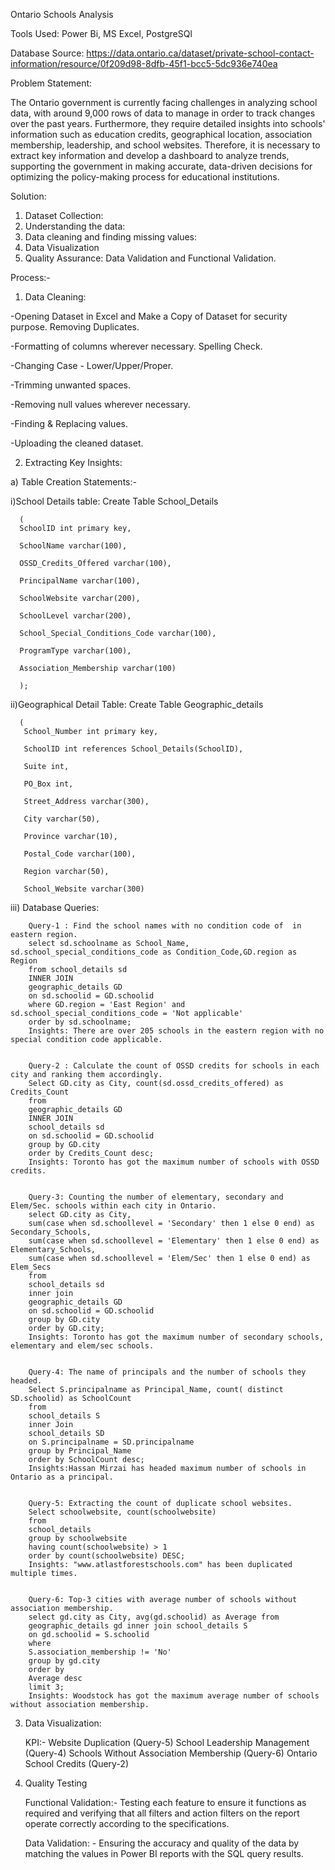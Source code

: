 Ontario Schools Analysis

Tools Used: Power Bi, MS Excel, PostgreSQl

Database Source: https://data.ontario.ca/dataset/private-school-contact-information/resource/0f209d98-8dfb-45f1-bcc5-5dc936e740ea

Problem Statement:

The Ontario government is currently facing challenges in analyzing school data, with around 9,000 rows of data to manage in order to track changes over the past years. Furthermore, they require detailed insights into schools' information such as education credits, geographical location, association membership, leadership, and school websites. Therefore, it is necessary to extract key information and develop a dashboard to analyze trends, supporting the government in making accurate, data-driven decisions for optimizing the policy-making process for educational institutions.

Solution:

1) Dataset Collection:
2) Understanding the data:
3) Data cleaning and finding missing values:
4) Data Visualization
5) Quality Assurance: Data Validation and Functional Validation.


Process:-

1) Data Cleaning: 

-Opening Dataset in Excel and Make a Copy of Dataset for security purpose.
 Removing Duplicates.

-Formatting of columns wherever necessary.
 Spelling Check.

-Changing Case - Lower/Upper/Proper.

-Trimming unwanted spaces.

-Removing null values wherever necessary.

-Finding & Replacing values.

-Uploading the cleaned dataset.

2) Extracting Key Insights:


a) Table Creation Statements:-

   i)School Details table:
      Create Table School_Details
      
      (
      SchoolID int primary key,
      
      SchoolName varchar(100),
      
      OSSD_Credits_Offered varchar(100),
      
      PrincipalName varchar(100),
      
      SchoolWebsite varchar(200),
      
      SchoolLevel varchar(200),
      
      School_Special_Conditions_Code varchar(100),
      
      ProgramType varchar(100),
      
      Association_Membership varchar(100)
      
      ); 
 
   ii)Geographical Detail Table:
      Create Table Geographic_details
      
      (
       School_Number int primary key,
       
       SchoolID int references School_Details(SchoolID),
       
       Suite int,
       
       PO_Box int,
       
       Street_Address varchar(300),
       
       City varchar(50), 
       
       Province varchar(10),
       
       Postal_Code varchar(100),
       
       Region varchar(50),
       
       School_Website varchar(300)

  iii) Database Queries:

        Query-1 : Find the school names with no condition code of  in eastern region.
        select sd.schoolname as School_Name, sd.school_special_conditions_code as Condition_Code,GD.region as Region
        from school_details sd 
        INNER JOIN 
        geographic_details GD
        on sd.schoolid = GD.schoolid
        where GD.region = 'East Region' and sd.school_special_conditions_code = 'Not applicable'
        order by sd.schoolname;
        Insights: There are over 205 schools in the eastern region with no special condition code applicable.


        Query-2 : Calculate the count of OSSD credits for schools in each city and ranking them accordingly.
        Select GD.city as City, count(sd.ossd_credits_offered) as Credits_Count 
        from 
        geographic_details GD
        INNER JOIN
        school_details sd
        on sd.schoolid = GD.schoolid
        group by GD.city
        order by Credits_Count desc;
        Insights: Toronto has got the maximum number of schools with OSSD credits. 
        
        
        Query-3: Counting the number of elementary, secondary and Elem/Sec. schools within each city in Ontario.
        select GD.city as City, 
        sum(case when sd.schoollevel = 'Secondary' then 1 else 0 end) as Secondary_Schools,
        sum(case when sd.schoollevel = 'Elementary' then 1 else 0 end) as Elementary_Schools,
        sum(case when sd.schoollevel = 'Elem/Sec' then 1 else 0 end) as Elem_Secs
        from 
        school_details sd
        inner join
        geographic_details GD
        on sd.schoolid = GD.schoolid
        group by GD.city
        order by GD.city;
        Insights: Toronto has got the maximum number of secondary schools, elementary and elem/sec schools. 
        
        
        Query-4: The name of principals and the number of schools they headed.
        Select S.principalname as Principal_Name, count( distinct SD.schoolid) as SchoolCount 
        from 
        school_details S
        inner Join
        school_details SD
        on S.principalname = SD.principalname
        group by Principal_Name
        order by SchoolCount desc;
        Insights:Hassan Mirzai has headed maximum number of schools in Ontario as a principal.  
        
        
        Query-5: Extracting the count of duplicate school websites.
        Select schoolwebsite, count(schoolwebsite) 
        from 
        school_details 
        group by schoolwebsite
        having count(schoolwebsite) > 1
        order by count(schoolwebsite) DESC;
        Insights: "www.atlastforestschools.com" has been duplicated multiple times.
        
        
        Query-6: Top-3 cities with average number of schools without association membership. 
        select gd.city as City, avg(gd.schoolid) as Average from 
        geographic_details gd inner join school_details S
        on gd.schoolid = S.schoolid
        where
        S.association_membership != 'No'
        group by gd.city
        order by 
        Average desc
        limit 3;
        Insights: Woodstock has got the maximum average number of schools without association membership.
        

3) Data Visualization:

   KPI:-
    Website Duplication (Query-5)
    School Leadership Management (Query-4)
    Schools Without Association Membership (Query-6)
    Ontario School Credits (Query-2)

4) Quality Testing

    Functional Validation:-
    Testing each feature to ensure it functions as required and verifying that all filters and action filters on the report operate correctly according to the 
    specifications. 
    
    Data Validation: -
    Ensuring the accuracy and quality of the data by matching the values in Power BI reports with the SQL query results.  


